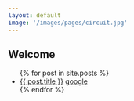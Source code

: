 ```yaml
---
layout: default
image: '/images/pages/circuit.jpg'
---
```


<h2> Welcome </h2>

<ul>
  {% for post in site.posts %}
    <li>
      <a href="{{ post.url }}">{{ post.title }}</a>
      <a href="http://www.google.com"> google</a>
    </li>
  {% endfor %}
</ul>